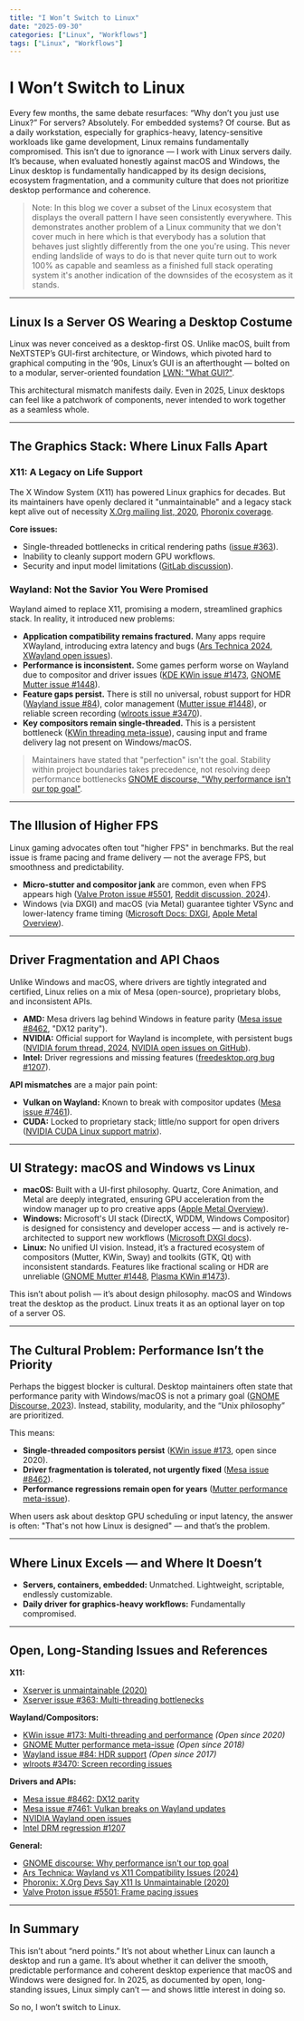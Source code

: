 ```yaml
---
title: "I Won’t Switch to Linux" 
date: "2025-09-30"
categories: ["Linux", "Workflows"]
tags: ["Linux", "Workflows"]
---
```


# I Won’t Switch to Linux

Every few months, the same debate resurfaces: “Why don’t you just use Linux?” For servers? Absolutely. For embedded systems? Of course. But as a daily workstation, especially for graphics-heavy, latency-sensitive workloads like game development, Linux remains fundamentally compromised. This isn’t due to ignorance — I work with Linux servers daily. It’s because, when evaluated honestly against macOS and Windows, the Linux desktop is fundamentally handicapped by its design decisions, ecosystem fragmentation, and a community culture that does not prioritize desktop performance and coherence.

> Note: In this blog we cover a subset of the Linux ecosystem that displays the overall pattern I have seen consistently everywhere. This demonstrates another problem of a Linux community that we don't cover much in here which is that everybody has a solution that behaves just slightly differently from the one you're using. This never ending landslide of ways to do is that never quite turn out to work 100% as capable and seamless as a finished full stack operating system it's another indication of the downsides of the ecosystem as it stands. 

---

## Linux Is a Server OS Wearing a Desktop Costume

Linux was never conceived as a desktop-first OS. Unlike macOS, built from NeXTSTEP’s GUI-first architecture, or Windows, which pivoted hard to graphical computing in the ’90s, Linux’s GUI is an afterthought — bolted on to a modular, server-oriented foundation [LWN: "What GUI?"](https://lwn.net/Articles/890613/).

This architectural mismatch manifests daily. Even in 2025, Linux desktops can feel like a patchwork of components, never intended to work together as a seamless whole.

---

## The Graphics Stack: Where Linux Falls Apart

### X11: A Legacy on Life Support

The X Window System (X11) has powered Linux graphics for decades. But its maintainers have openly declared it "unmaintainable" and a legacy stack kept alive out of necessity [X.Org mailing list, 2020](https://lists.x.org/archives/xorg-devel/2020-June/058617.html), [Phoronix coverage](https://www.phoronix.com/news/X.Org-Dev-X11-Unmaintainable).

**Core issues:**
- Single-threaded bottlenecks in critical rendering paths ([issue #363](https://gitlab.freedesktop.org/xorg/xserver/-/issues/363)).
- Inability to cleanly support modern GPU workflows.
- Security and input model limitations ([GitLab discussion](https://gitlab.freedesktop.org/xorg/xserver/-/issues/1248)).

### Wayland: Not the Savior You Were Promised

Wayland aimed to replace X11, promising a modern, streamlined graphics stack. In reality, it introduced new problems:

- **Application compatibility remains fractured.** Many apps require XWayland, introducing extra latency and bugs ([Ars Technica 2024](https://arstechnica.com/gadgets/2024/02/wayland-vs-x11-linux-desktop-compatibility/), [XWayland open issues](https://gitlab.freedesktop.org/xorg/xserver/-/issues?label_name%5B%5D=Xwayland)).
- **Performance is inconsistent.** Some games perform worse on Wayland due to compositor and driver issues ([KDE KWin issue #1473](https://invent.kde.org/plasma/kwin/-/issues/1473), [GNOME Mutter issue #1448](https://gitlab.gnome.org/GNOME/mutter/-/issues/1448)).
- **Feature gaps persist.** There is still no universal, robust support for HDR ([Wayland issue #84](https://gitlab.freedesktop.org/wayland/wayland/-/issues/84)), color management ([Mutter issue #1448](https://gitlab.gnome.org/GNOME/mutter/-/issues/1448)), or reliable screen recording ([wlroots issue #3470](https://gitlab.freedesktop.org/wlroots/wlroots/-/issues/3470)).
- **Key compositors remain single-threaded.** This is a persistent bottleneck ([KWin threading meta-issue](https://invent.kde.org/plasma/kwin/-/issues/173)), causing input and frame delivery lag not present on Windows/macOS.

> Maintainers have stated that "perfection" isn't the goal. Stability within project boundaries takes precedence, not resolving deep performance bottlenecks [GNOME discourse, "Why performance isn't our top goal"](https://discourse.gnome.org/t/why-gnome-focuses-on-consistency-over-performance/13619).

---

## The Illusion of Higher FPS

Linux gaming advocates often tout "higher FPS" in benchmarks. But the real issue is frame pacing and frame delivery — not the average FPS, but smoothness and predictability.  
- **Micro-stutter and compositor jank** are common, even when FPS appears high ([Valve Proton issue #5501](https://github.com/ValveSoftware/Proton/issues/5501), [Reddit discussion, 2024](https://www.reddit.com/r/linux_gaming/comments/1bqzi9z/frame_pacing_issues_in_wayland_vs_x11/)).
- Windows (via DXGI) and macOS (via Metal) guarantee tighter VSync and lower-latency frame timing ([Microsoft Docs: DXGI](https://learn.microsoft.com/en-us/windows/win32/direct3d/graphics-dxgi-overview), [Apple Metal Overview](https://developer.apple.com/metal/)).

---

## Driver Fragmentation and API Chaos

Unlike Windows and macOS, where drivers are tightly integrated and certified, Linux relies on a mix of Mesa (open-source), proprietary blobs, and inconsistent APIs.

- **AMD:** Mesa drivers lag behind Windows in feature parity ([Mesa issue #8462](https://gitlab.freedesktop.org/mesa/mesa/-/issues/8462), "DX12 parity").
- **NVIDIA:** Official support for Wayland is incomplete, with persistent bugs ([NVIDIA forum thread, 2024](https://forums.developer.nvidia.com/t/wayland-support/166176), [NVIDIA open issues on GitHub](https://github.com/NVIDIA/egl-wayland/issues)).
- **Intel:** Driver regressions and missing features ([freedesktop.org bug #1207](https://gitlab.freedesktop.org/drm/intel/-/issues/1207)).

**API mismatches** are a major pain point:
- **Vulkan on Wayland:** Known to break with compositor updates ([Mesa issue #7461](https://gitlab.freedesktop.org/mesa/mesa/-/issues/7461)).
- **CUDA:** Locked to proprietary stack; little/no support for open drivers ([NVIDIA CUDA Linux support matrix](https://docs.nvidia.com/cuda/cuda-installation-guide-linux/index.html)).

---

## UI Strategy: macOS and Windows vs Linux

- **macOS:** Built with a UI-first philosophy. Quartz, Core Animation, and Metal are deeply integrated, ensuring GPU acceleration from the window manager up to pro creative apps ([Apple Metal Overview](https://developer.apple.com/metal/)).
- **Windows:** Microsoft's UI stack (DirectX, WDDM, Windows Compositor) is designed for consistency and developer access — and is actively re-architected to support new workflows ([Microsoft DXGI docs](https://learn.microsoft.com/en-us/windows/win32/direct3d/graphics-dxgi-overview)).
- **Linux:** No unified UI vision. Instead, it’s a fractured ecosystem of compositors (Mutter, KWin, Sway) and toolkits (GTK, Qt) with inconsistent standards. Features like fractional scaling or HDR are unreliable ([GNOME Mutter #1448](https://gitlab.gnome.org/GNOME/mutter/-/issues/1448), [Plasma KWin #1473](https://invent.kde.org/plasma/kwin/-/issues/1473)).

This isn’t about polish — it’s about design philosophy. macOS and Windows treat the desktop as the product. Linux treats it as an optional layer on top of a server OS.

---

## The Cultural Problem: Performance Isn’t the Priority

Perhaps the biggest blocker is cultural. Desktop maintainers often state that performance parity with Windows/macOS is not a primary goal ([GNOME Discourse, 2023](https://discourse.gnome.org/t/why-gnome-focuses-on-consistency-over-performance/13619)). Instead, stability, modularity, and the “Unix philosophy” are prioritized.

This means:
- **Single-threaded compositors persist** ([KWin issue #173](https://invent.kde.org/plasma/kwin/-/issues/173), open since 2020).
- **Driver fragmentation is tolerated, not urgently fixed** ([Mesa issue #8462](https://gitlab.freedesktop.org/mesa/mesa/-/issues/8462)).
- **Performance regressions remain open for years** ([Mutter performance meta-issue](https://gitlab.gnome.org/GNOME/mutter/-/issues/203)).

When users ask about desktop GPU scheduling or input latency, the answer is often: "That's not how Linux is designed" — and that’s the problem.

---

## Where Linux Excels — and Where It Doesn’t

- **Servers, containers, embedded:** Unmatched. Lightweight, scriptable, endlessly customizable.
- **Daily driver for graphics-heavy workflows:** Fundamentally compromised.

---

## Open, Long-Standing Issues and References

**X11:**
- [Xserver is unmaintainable (2020)](https://lists.x.org/archives/xorg-devel/2020-June/058617.html)
- [Xserver issue #363: Multi-threading bottlenecks](https://gitlab.freedesktop.org/xorg/xserver/-/issues/363)

**Wayland/Compositors:**
- [KWin issue #173: Multi-threading and performance](https://invent.kde.org/plasma/kwin/-/issues/173) *(Open since 2020)*
- [GNOME Mutter performance meta-issue](https://gitlab.gnome.org/GNOME/mutter/-/issues/203) *(Open since 2018)*
- [Wayland issue #84: HDR support](https://gitlab.freedesktop.org/wayland/wayland/-/issues/84) *(Open since 2017)*
- [wlroots #3470: Screen recording issues](https://gitlab.freedesktop.org/wlroots/wlroots/-/issues/3470)

**Drivers and APIs:**
- [Mesa issue #8462: DX12 parity](https://gitlab.freedesktop.org/mesa/mesa/-/issues/8462)
- [Mesa issue #7461: Vulkan breaks on Wayland updates](https://gitlab.freedesktop.org/mesa/mesa/-/issues/7461)
- [NVIDIA Wayland open issues](https://github.com/NVIDIA/egl-wayland/issues)
- [Intel DRM regression #1207](https://gitlab.freedesktop.org/drm/intel/-/issues/1207)

**General:**
- [GNOME discourse: Why performance isn't our top goal](https://discourse.gnome.org/t/why-gnome-focuses-on-consistency-over-performance/13619)
- [Ars Technica: Wayland vs X11 Compatibility Issues (2024)](https://arstechnica.com/gadgets/2024/02/wayland-vs-x11-linux-desktop-compatibility/)
- [Phoronix: X.Org Devs Say X11 Is Unmaintainable (2020)](https://www.phoronix.com/news/X.Org-Dev-X11-Unmaintainable)
- [Valve Proton issue #5501: Frame pacing issues](https://github.com/ValveSoftware/Proton/issues/5501)

---

## In Summary

This isn’t about “nerd points.” It’s not about whether Linux can launch a desktop and run a game. It’s about whether it can deliver the smooth, predictable performance and coherent desktop experience that macOS and Windows were designed for. In 2025, as documented by open, long-standing issues, Linux simply can’t — and shows little interest in doing so.

So no, I won’t switch to Linux.
